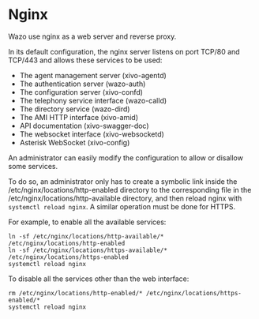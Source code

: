 # Nginx

Wazo use nginx as a web server and reverse proxy.

In its default configuration, the nginx server listens on port TCP/80
and TCP/443 and allows these services to be used:

  - The agent management server (xivo-agentd)
  - The authentication server (wazo-auth)
  - The configuration server (xivo-confd)
  - The telephony service interface (wazo-calld)
  - The directory service (wazo-dird)
  - The AMI HTTP interface (xivo-amid)
  - API documentation (xivo-swagger-doc)
  - The websocket interface (xivo-websocketd)
  - Asterisk WebSocket (xivo-config)

An administrator can easily modify the configuration to allow or
disallow some services.

To do so, an administrator only has to create a symbolic link inside the
<span data-role="file">/etc/nginx/locations/http-enabled</span>
directory to the corresponding file in the
<span data-role="file">/etc/nginx/locations/http-available</span>
directory, and then reload nginx with `systemctl reload nginx`. A
similar operation must be done for HTTPS.

For example, to enable all the available
    services:

    ln -sf /etc/nginx/locations/http-available/* /etc/nginx/locations/http-enabled
    ln -sf /etc/nginx/locations/https-available/* /etc/nginx/locations/https-enabled
    systemctl reload nginx

To disable all the services other than the web
    interface:

    rm /etc/nginx/locations/http-enabled/* /etc/nginx/locations/https-enabled/*
    systemctl reload nginx
